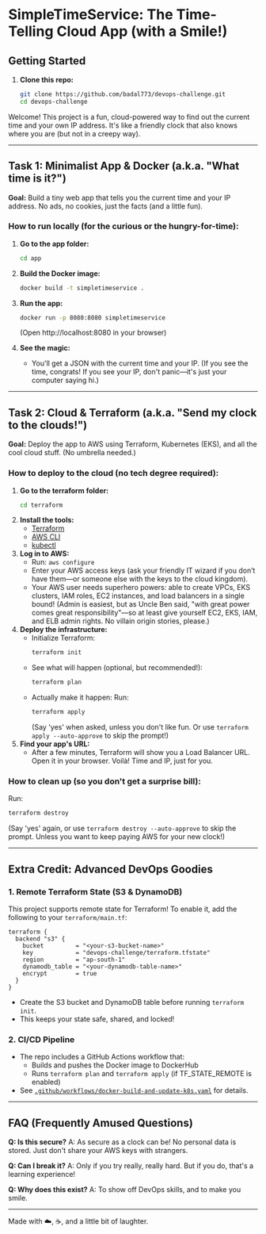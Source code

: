 # SimpleTimeService: The Time-Telling Cloud App (with a Smile!)

## Getting Started

1. **Clone this repo:**
   ```sh
   git clone https://github.com/badal773/devops-challenge.git
   cd devops-challenge
   ```

Welcome! This project is a fun, cloud-powered way to find out the current time and your own IP address. It's like a friendly clock that also knows where you are (but not in a creepy way).

---

## Task 1: Minimalist App & Docker (a.k.a. "What time is it?")

**Goal:** Build a tiny web app that tells you the current time and your IP address. No ads, no cookies, just the facts (and a little fun).

### How to run locally (for the curious or the hungry-for-time):

1. **Go to the app folder:**
   ```sh
   cd app
   ```
2. **Build the Docker image:**
   ```sh
   docker build -t simpletimeservice .
   ```
3. **Run the app:**
   ```sh
   docker run -p 8080:8080 simpletimeservice
   ```
    (Open http://localhost:8080 in your browser)

4. **See the magic:**
   - You'll get a JSON with the current time and your IP. (If you see the time, congrats! If you see your IP, don't panic—it's just your computer saying hi.)

---

## Task 2: Cloud & Terraform (a.k.a. "Send my clock to the clouds!")

**Goal:** Deploy the app to AWS using Terraform, Kubernetes (EKS), and all the cool cloud stuff. (No umbrella needed.)

### How to deploy to the cloud (no tech degree required):

1. **Go to the terraform folder:**
   ```sh
   cd terraform
   ```
2. **Install the tools:**
   - [Terraform](https://developer.hashicorp.com/terraform/downloads)
   - [AWS CLI](https://docs.aws.amazon.com/cli/latest/userguide/getting-started-install.html)
   - [kubectl](https://kubernetes.io/docs/tasks/tools/)
3. **Log in to AWS:**
   - Run: `aws configure`
   - Enter your AWS access keys (ask your friendly IT wizard if you don’t have them—or someone else with the keys to the cloud kingdom).
   - Your AWS user needs superhero powers: able to create VPCs, EKS clusters, IAM roles, EC2 instances, and load balancers in a single bound! (Admin is easiest, but as Uncle Ben said, "with great power comes great responsibility"—so at least give yourself EC2, EKS, IAM, and ELB admin rights. No villain origin stories, please.)
4. **Deploy the infrastructure:**
   - Initialize Terraform:
     ```sh
     terraform init
     ```
   - See what will happen (optional, but recommended!):
     ```sh
     terraform plan
     ```
   - Actually make it happen:
     Run:
     ```sh
     terraform apply
     ```
     (Say 'yes' when asked, unless you don't like fun. Or use `terraform apply --auto-approve` to skip the prompt!)
5. **Find your app's URL:**
   - After a few minutes, Terraform will show you a Load Balancer URL. Open it in your browser. Voilà! Time and IP, just for you.

### How to clean up (so you don't get a surprise bill):
Run:
```sh
terraform destroy
```
(Say 'yes' again, or use `terraform destroy --auto-approve` to skip the prompt. Unless you want to keep paying AWS for your new clock!)

---

## Extra Credit: Advanced DevOps Goodies

### 1. Remote Terraform State (S3 & DynamoDB)
This project supports remote state for Terraform! To enable it, add the following to your `terraform/main.tf`:
```hcl
terraform {
  backend "s3" {
    bucket         = "<your-s3-bucket-name>"
    key            = "devops-challenge/terraform.tfstate"
    region         = "ap-south-1"
    dynamodb_table = "<your-dynamodb-table-name>"
    encrypt        = true
  }
}
```
- Create the S3 bucket and DynamoDB table before running `terraform init`.
- This keeps your state safe, shared, and locked!

### 2. CI/CD Pipeline
- The repo includes a GitHub Actions workflow that:
  - Builds and pushes the Docker image to DockerHub
  - Runs `terraform plan` and `terraform apply` (if TF_STATE_REMOTE is enabled)
- See [`.github/workflows/docker-build-and-update-k8s.yaml`](.github/workflows/docker-build-and-update-k8s.yaml) for details.

---

## FAQ (Frequently Amused Questions)

**Q: Is this secure?**
A: As secure as a clock can be! No personal data is stored. Just don't share your AWS keys with strangers.

**Q: Can I break it?**
A: Only if you try really, really hard. But if you do, that's a learning experience!

**Q: Why does this exist?**
A: To show off DevOps skills, and to make you smile.

---

Made with ☁️, ☕, and a little bit of laughter.
